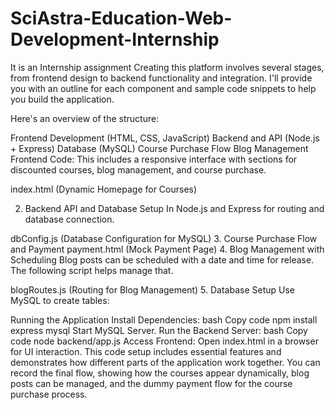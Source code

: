 # SciAstra-Education-Web-Development-Internship
It is an Internship assignment
Creating this platform involves several stages, from frontend design to backend functionality and integration. I'll provide you with an outline for each component and sample code snippets to help you build the application.

Here's an overview of the structure:

Frontend Development (HTML, CSS, JavaScript)
Backend and API (Node.js + Express)
Database (MySQL)
Course Purchase Flow
Blog Management
Frontend Code:
This includes a responsive interface with sections for discounted courses, blog management, and course purchase.

index.html (Dynamic Homepage for Courses)

2. Backend API and Database Setup
In Node.js and Express for routing and database connection.

dbConfig.js (Database Configuration for MySQL)
3. Course Purchase Flow and Payment
payment.html (Mock Payment Page)
4. Blog Management with Scheduling
Blog posts can be scheduled with a date and time for release. The following script helps manage that.

blogRoutes.js (Routing for Blog Management)
5. Database Setup
Use MySQL to create tables:

Running the Application
Install Dependencies:
bash
Copy code
npm install express mysql
Start MySQL Server.
Run the Backend Server:
bash
Copy code
node backend/app.js
Access Frontend: Open index.html in a browser for UI interaction.
This code setup includes essential features and demonstrates how different parts of the application work together. You can record the final flow, showing how the courses appear dynamically, blog posts can be managed, and the dummy payment flow for the course purchase process.

